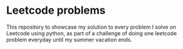 # Leetcode problems

This repository to showcase my solution to every problem I solve on Leetcode using python, as part of a challenge of doing one leetcode problem everyday until my summer vacation ends.
